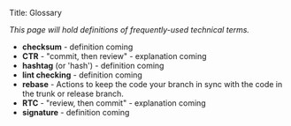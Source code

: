 Title: Glossary


_This page will hold definitions of frequently-used technical terms._

  - **checksum** - definition coming
  - **CTR** - "commit, then review" - explanation coming
  - **hashtag** (or 'hash') - definition coming
  - **lint checking** - definition coming
  - **rebase** - Actions to keep the code your branch in sync with the code in the trunk or release branch.
  - **RTC** - "review, then commit" - explanation coming
  - **signature** - definition coming
